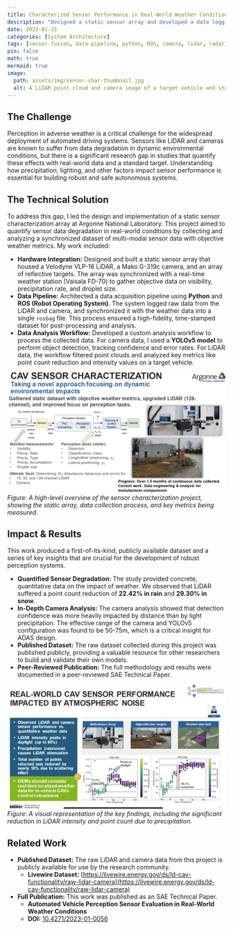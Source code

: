 ```yaml
---
title: Characterized Sensor Performance in Real-World Weather Conditions
description: "Designed a static sensor array and developed a data logging and analysis pipeline to quantify the effects of weather on LiDAR, camera, and radar sensors."
date: 2023-01-15
categories: [System Architecture]
tags: [sensor-fusion, data-pipeline, python, ROS, camera, lidar, radar, weather-research, multi-disciplinary, yolo, object-detection, object-classification, data-analysis, SSH]
pin: false
math: true
mermaid: true
image:
  path: assets/img/sensor-char-thumbnail.jpg
  alt: A LiDAR point cloud and camera image of a target vehicle and stop sign, with real-time weather data.
---
```


## The Challenge

Perception in adverse weather is a critical challenge for the widespread deployment of automated driving systems. Sensors like LiDAR and cameras are known to suffer from data degradation in dynamic environmental conditions, but there is a significant research gap in studies that quantify these effects with real-world data and a standard target. Understanding how precipitation, lighting, and other factors impact sensor performance is essential for building robust and safe autonomous systems.

## The Technical Solution

To address this gap, I led the design and implementation of a static sensor characterization array at Argonne National Laboratory. This project aimed to quantify sensor data degradation in real-world conditions by collecting and analyzing a synchronized dataset of multi-modal sensor data with objective weather metrics. My work included:

* **Hardware Integration:** Designed and built a static sensor array that housed a Velodyne VLP-16 LiDAR, a Mako G-319c camera, and an array of reflective targets. The array was synchronized with a real-time weather station (Vaisala FD-70) to gather objective data on visibility, precipitation rate, and droplet size.
* **Data Pipeline:** Architected a data acquisition pipeline using **Python** and **ROS (Robot Operating System)**. The system logged raw data from the LiDAR and camera, and synchronized it with the weather data into a single `rosbag` file. This process ensured a high-fidelity, time-stamped dataset for post-processing and analysis.
* **Data Analysis Workflow:** Developed a custom analysis workflow to process the collected data. For camera data, I used a **YOLOv5 model** to perform object detection, tracking confidence and error rates. For LiDAR data, the workflow filtered point clouds and analyzed key metrics like point count reduction and intensity values on a target vehicle.

![Sensor Characterization Overview](assets/img/sensor-characterization-overview.jpg)
*Figure: A high-level overview of the sensor characterization project, showing the static array, data collection process, and key metrics being measured.*

## Impact & Results

This work produced a first-of-its-kind, publicly available dataset and a series of key insights that are crucial for the development of robust perception systems.

* **Quantified Sensor Degradation:** The study provided concrete, quantitative data on the impact of weather. We observed that LiDAR suffered a point count reduction of **22.42% in rain** and **29.30% in snow**.
* **In-Depth Camera Analysis:** The camera analysis showed that detection confidence was more heavily impacted by distance than by light precipitation. The effective range of the camera and YOLOv5 configuration was found to be 50-75m, which is a critical insight for ADAS design.
* **Published Dataset:** The raw dataset collected during this project was published publicly, providing a valuable resource for other researchers to build and validate their own models.
* **Peer-Reviewed Publication:** The full methodology and results were documented in a peer-reviewed SAE Technical Paper.

![Sensor Characterization Impacts](assets/img/sensor-characterization-impacts.jpg)
*Figure: A visual representation of the key findings, including the significant reduction in LiDAR intensity and point count due to precipitation.*

## Related Work

* **Published Dataset:** The raw LiDAR and camera data from this project is publicly available for use by the research community.
    * **Livewire Dataset:** [https://livewire.energy.gov/ds/ld-cav-functionality/raw-lidar-camera](https://livewire.energy.gov/ds/ld-cav-functionality/raw-lidar-camera)
* **Full Publication:** This work was published as an SAE Technical Paper.
    * **Automated Vehicle Perception Sensor Evaluation in Real-World Weather Conditions**
    * **DOI:** [10.4271/2023-01-0056](https://doi.org/10.4271/2023-01-0056)